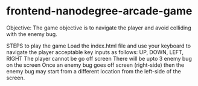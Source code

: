 frontend-nanodegree-arcade-game
===============================
Objective: The game objective is to navigate the player and avoid colliding with the enemy bug.

STEPS to play the game
Load the index.html file and use your keyboard to navigate the player
acceptable key inputs as follows:
UP, DOWN, LEFT, RIGHT
The player cannot be go off screen
There will be upto 3 enemy bug on the screen
Once an enemy bug goes off screen (right-side) then the enemy bug may start from a different location from the left-side of the screen.
